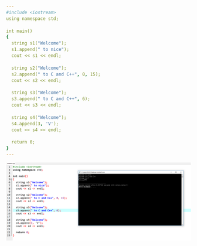 ```yaml
---
#include <iostream>
using namespace std;

int main()
{
  string s1("Welcome");
  s1.append(" to nice"); 
  cout << s1 << endl; 
  
  string s2("Welcome");
  s2.append(" to C and C++", 0, 15); 
  cout << s2 << endl; 

  string s3("Welcome");
  s3.append(" to C and C++", 6); 
  cout << s3 << endl; 

  string s4("Welcome"); 
  s4.append(3, 'V'); 
  cout << s4 << endl;

  return 0;
}
---
```

![result](picture/1.PNG)
